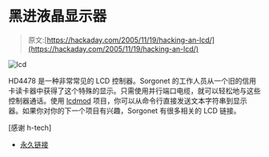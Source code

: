 # 黑进液晶显示器

> 原文:[https://hackaday.com/2005/11/19/hacking-an-lcd/](https://hackaday.com/2005/11/19/hacking-an-lcd/)

![lcd](../Images/3f246783fcceaeba788f63dafa046dad.png)

HD4478 是一种非常常见的 LCD 控制器。Sorgonet 的工作人员从一个旧的信用卡读卡器中获得了这个特殊的显示。只需使用并行端口电缆，就可以轻松地与这些控制器通话。使用 [lcdmod](http://lcd-mod.sourceforge.net/index.php) 项目，你可以从命令行直接发送文本字符串到显示器。如果你对你的下一个项目有兴趣，Sorgonet 有很多相关的 LCD 链接。

[感谢 h-tech]

*   [永久链接](http://www.sorgonet.com/trashing/yourownlcd/)